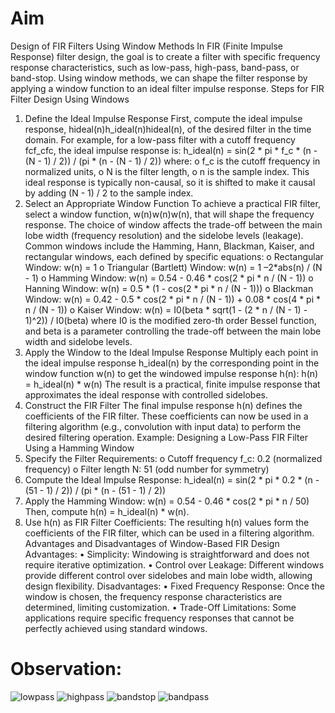 # Aim
Design of FIR Filters Using Window Methods
In FIR (Finite Impulse Response) filter design, the goal is to create a filter with specific frequency response characteristics, such as low-pass, high-pass, band-pass, or band-stop. Using window methods, we can shape the filter response by applying a window function to an ideal filter impulse response.
Steps for FIR Filter Design Using Windows
1.	Define the Ideal Impulse Response
First, compute the ideal impulse response, hideal(n)h_ideal(n)hideal(n), of the desired filter in the time domain. For example, for a low-pass filter with a cutoff frequency fcf_cfc, the ideal impulse response is:
h_ideal(n) = sin(2 * pi * f_c * (n - (N - 1) / 2)) / (pi * (n - (N - 1) / 2))
            where:
o	f_c is the cutoff frequency in normalized units,
o	N is the filter length,
o	n is the sample index.
This ideal response is typically non-causal, so it is shifted to make it causal by adding (N - 1) / 2 to the sample index.
2.	Select an Appropriate Window Function
To achieve a practical FIR filter, select a window function, w(n)w(n)w(n), that will shape the frequency response. The choice of window affects the trade-off between the main lobe width (frequency resolution) and the sidelobe levels (leakage). Common windows include the Hamming, Hann, Blackman, Kaiser, and rectangular windows, each defined by specific equations:
o	Rectangular Window: w(n) = 1
o	Triangular (Bartlett) Window: w(n) = 1 –2*abs(n) / (N - 1) 
o	Hamming Window: w(n) = 0.54 - 0.46 * cos(2 * pi * n / (N - 1))
o	Hanning Window: w(n) = 0.5 * (1 - cos(2 * pi * n / (N - 1)))
o	Blackman Window: w(n) = 0.42 - 0.5 * cos(2 * pi * n / (N - 1)) + 0.08 * cos(4 * pi * n / (N - 1))
o	Kaiser Window: w(n) = I0(beta * sqrt(1 - (2 * n / (N - 1) - 1)^2)) / I0(beta)
where I0 is the modified zero-th order Bessel function, and beta is a parameter controlling the trade-off between the main lobe width and sidelobe levels.
3.	Apply the Window to the Ideal Impulse Response
Multiply each point in the ideal impulse response h_ideal(n) by the corresponding point in the window function w(n) to get the windowed impulse response h(n):
h(n) = h_ideal(n) * w(n)
The result is a practical, finite impulse response that approximates the ideal response with controlled sidelobes.
4.	Construct the FIR Filter
The final impulse response h(n) defines the coefficients of the FIR filter. These coefficients can now be used in a filtering algorithm (e.g., convolution with input data) to perform the desired filtering operation.
Example: Designing a Low-Pass FIR Filter Using a Hamming Window
1.	Specify the Filter Requirements:
o	Cutoff frequency f_c: 0.2 (normalized frequency)
o	Filter length N: 51 (odd number for symmetry)
2.	Compute the Ideal Impulse Response:
h_ideal(n) = sin(2 * pi * 0.2 * (n - (51 - 1) / 2)) / (pi * (n - (51 - 1) / 2))
3.	Apply the Hamming Window:
w(n) = 0.54 - 0.46 * cos(2 * pi * n / 50)
Then, compute h(n) = h_ideal(n) * w(n).
4.	Use h(n) as FIR Filter Coefficients: The resulting h(n) values form the coefficients of the FIR filter, which can be used in a filtering algorithm.
Advantages and Disadvantages of Window-Based FIR Design
Advantages:
•	Simplicity: Windowing is straightforward and does not require iterative optimization.
•	Control over Leakage: Different windows provide different control over sidelobes and main lobe width, allowing design flexibility.
Disadvantages:
•	Fixed Frequency Response: Once the window is chosen, the frequency response characteristics are determined, limiting customization.
•	Trade-Off Limitations: Some applications require specific frequency responses that cannot be perfectly achieved using standard windows.

# Observation:
![lowpass](https://github.com/user-attachments/assets/3c59cc97-3dc0-4beb-bffe-164eb3b76d31)
![highpass](https://github.com/user-attachments/assets/298230fb-bc9b-4d3c-b6cb-fcf4af2fcb04)
![bandstop](https://github.com/user-attachments/assets/3046b33a-69e9-419b-8df1-b3b2faa9b46a)
![bandpass](https://github.com/user-attachments/assets/cbacc824-a76e-46db-93c8-910cc0bbc5fe)
